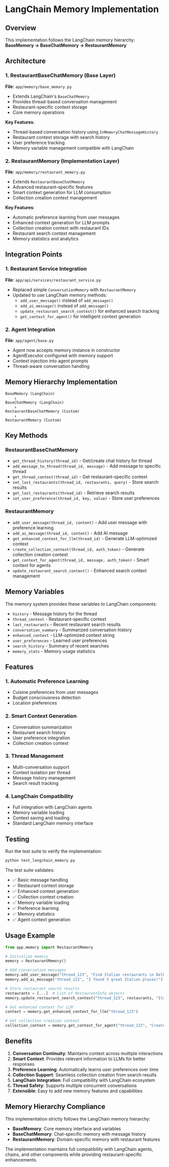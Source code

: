 # LangChain Memory Implementation

## Overview

This implementation follows the LangChain memory hierarchy: **BaseMemory → BaseChatMemory → RestaurantMemory**

## Architecture

### 1. RestaurantBaseChatMemory (Base Layer)

**File**: `app/memory/base_memory.py`

- Extends LangChain's `BaseChatMemory`
- Provides thread-based conversation management
- Restaurant-specific context storage
- Core memory operations

**Key Features**:

- Thread-based conversation history using `InMemoryChatMessageHistory`
- Restaurant context storage with search history
- User preference tracking
- Memory variable management compatible with LangChain

### 2. RestaurantMemory (Implementation Layer)

**File**: `app/memory/restaurant_memory.py`

- Extends `RestaurantBaseChatMemory`
- Advanced restaurant-specific features
- Smart context generation for LLM consumption
- Collection creation context management

**Key Features**:

- Automatic preference learning from user messages
- Enhanced context generation for LLM prompts
- Collection creation context with restaurant IDs
- Restaurant search context management
- Memory statistics and analytics

## Integration Points

### 1. Restaurant Service Integration

**File**: `app/api/services/restaurant_service.py`

- Replaced simple `ConversationMemory` with `RestaurantMemory`
- Updated to use LangChain memory methods:
  - `add_user_message()` instead of `add_message()`
  - `add_ai_message()` instead of `add_message()`
  - `update_restaurant_search_context()` for enhanced search tracking
  - `get_context_for_agent()` for intelligent context generation

### 2. Agent Integration

**File**: `app/agent/base.py`

- Agent now accepts memory instance in constructor
- AgentExecutor configured with memory support
- Context injection into agent prompts
- Thread-aware conversation handling

## Memory Hierarchy Implementation

```
BaseMemory (LangChain)
    ↓
BaseChatMemory (LangChain)
    ↓
RestaurantBaseChatMemory (Custom)
    ↓
RestaurantMemory (Custom)
```

## Key Methods

### RestaurantBaseChatMemory

- `get_thread_history(thread_id)` - Get/create chat history for thread
- `add_message_to_thread(thread_id, message)` - Add message to specific thread
- `get_thread_context(thread_id)` - Get restaurant-specific context
- `set_last_restaurants(thread_id, restaurants, query)` - Store search results
- `get_last_restaurants(thread_id)` - Retrieve search results
- `set_user_preference(thread_id, key, value)` - Store user preferences

### RestaurantMemory

- `add_user_message(thread_id, content)` - Add user message with preference learning
- `add_ai_message(thread_id, content)` - Add AI message
- `get_enhanced_context_for_llm(thread_id)` - Generate LLM-optimized context
- `create_collection_context(thread_id, auth_token)` - Generate collection creation context
- `get_context_for_agent(thread_id, message, auth_token)` - Smart context for agents
- `update_restaurant_search_context()` - Enhanced search context management

## Memory Variables

The memory system provides these variables to LangChain components:

- `history` - Message history for the thread
- `thread_context` - Restaurant-specific context
- `last_restaurants` - Recent restaurant search results
- `conversation_summary` - Summarized conversation history
- `enhanced_context` - LLM-optimized context string
- `user_preferences` - Learned user preferences
- `search_history` - Summary of recent searches
- `memory_stats` - Memory usage statistics

## Features

### 1. Automatic Preference Learning

- Cuisine preferences from user messages
- Budget consciousness detection
- Location preferences

### 2. Smart Context Generation

- Conversation summarization
- Restaurant search history
- User preference integration
- Collection creation context

### 3. Thread Management

- Multi-conversation support
- Context isolation per thread
- Message history management
- Search result tracking

### 4. LangChain Compatibility

- Full integration with LangChain agents
- Memory variable loading
- Context saving and loading
- Standard LangChain memory interface

## Testing

Run the test suite to verify the implementation:

```bash
python test_langchain_memory.py
```

The test suite validates:

- ✅ Basic message handling
- ✅ Restaurant context storage
- ✅ Enhanced context generation
- ✅ Collection context creation
- ✅ Memory variable loading
- ✅ Preference learning
- ✅ Memory statistics
- ✅ Agent context generation

## Usage Example

```python
from app.memory import RestaurantMemory

# Initialize memory
memory = RestaurantMemory()

# Add conversation messages
memory.add_user_message("thread_123", "Find Italian restaurants in Delhi")
memory.add_ai_message("thread_123", "I found 5 great Italian places!")

# Store restaurant search results
restaurants = [...]  # List of RestaurantInfo objects
memory.update_restaurant_search_context("thread_123", restaurants, "Italian restaurants in Delhi")

# Get enhanced context for LLM
context = memory.get_enhanced_context_for_llm("thread_123")

# Get collection creation context
collection_context = memory.get_context_for_agent("thread_123", "Create a collection", "auth_token")
```

## Benefits

1. **Conversation Continuity**: Maintains context across multiple interactions
2. **Smart Context**: Provides relevant information to LLMs for better responses
3. **Preference Learning**: Automatically learns user preferences over time
4. **Collection Support**: Seamless collection creation from search results
5. **LangChain Integration**: Full compatibility with LangChain ecosystem
6. **Thread Safety**: Supports multiple concurrent conversations
7. **Extensible**: Easy to add new memory features and capabilities

## Memory Hierarchy Compliance

This implementation strictly follows the LangChain memory hierarchy:

- **BaseMemory**: Core memory interface and variables
- **BaseChatMemory**: Chat-specific memory with message history
- **RestaurantMemory**: Domain-specific memory with restaurant features

The implementation maintains full compatibility with LangChain agents, chains, and other components while providing restaurant-specific enhancements.
